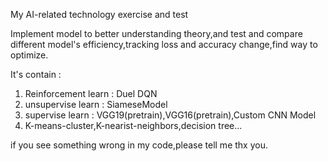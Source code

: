 My AI-related technology exercise and test

Implement model to better understanding theory,and test and compare different model's efficiency,tracking loss and accuracy change,find way to optimize.

It's contain : 
  1. Reinforcement learn : Duel DQN
  2. unsupervise learn : SiameseModel
  3. supervise learn : VGG19(pretrain),VGG16(pretrain),Custom CNN Model
  4. K-means-cluster,K-nearist-neighbors,decision tree...

if you see something wrong in my code,please tell me thx you.
